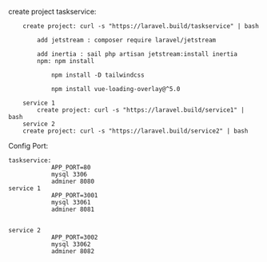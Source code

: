 create project
    taskservice: 
    
        create project: curl -s "https://laravel.build/taskservice" | bash
        
            add jetstream : composer require laravel/jetstream
            
            add inertia : sail php artisan jetstream:install inertia
            npm: npm install
            
                npm install -D tailwindcss
                
                npm install vue-loading-overlay@^5.0 
        
        service 1
            create project: curl -s "https://laravel.build/service1" | bash
        service 2
        create project: curl -s "https://laravel.build/service2" | bash
Config Port:

    taskservice: 
                APP_PORT=80
                mysql 3306
                adminer 8080
    service 1
                APP_PORT=3001
                mysql 33061
                adminer 8081


    service 2
                APP_PORT=3002
                mysql 33062
                adminer 8082
     
                
                
